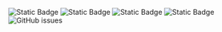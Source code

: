 ![Static Badge](https://img.shields.io/badge/blacklists-60-000000) ![Static Badge](https://img.shields.io/badge/blacklisted-3067216-cc0000) ![Static Badge](https://img.shields.io/badge/whitelisted-2242-00CC00) ![Static Badge](https://img.shields.io/badge/streaming_blacklist-28106-000000) ![GitHub issues](https://img.shields.io/github/issues/fabriziosalmi/blacklists)
